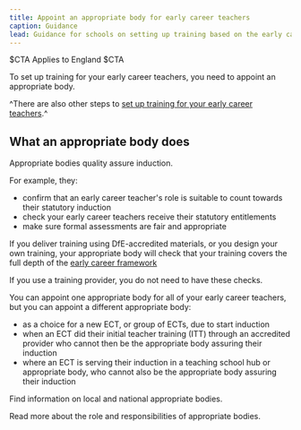 ```yaml
---
title: Appoint an appropriate body for early career teachers
caption: Guidance
lead: Guidance for schools on setting up training based on the early career framework, part of induction for early career teachers.
---
```


$CTA
Applies to England
$CTA


To set up training for your early career teachers, you need to appoint an appropriate body.

^There are also other steps to [set up training for your early career teachers](/set-up-training-for-your-early-career-teachers).^

## What an appropriate body does

Appropriate bodies quality assure induction. 

For example, they:

* confirm that an early career teacher's role is suitable to count towards their statutory induction
* check your early career teachers receive their statutory entitlements
* make sure formal assessments are fair and appropriate

If you deliver training using DfE-accredited materials, or you design your own training, your appropriate body will check that your training covers the full depth of the [early career framework](https://www.gov.uk/government/publications/early-career-framework)

If you use a training provider, you do not need to have these checks.

You can appoint one appropriate body for all of your early career teachers, but you can appoint a different appropriate body:

* as a choice for a new ECT, or group of ECTs, due to start induction
* when an ECT did their initial teacher training (ITT) through an accredited provider who cannot then be the appropriate body assuring their induction
* where an ECT is serving their induction in a teaching school hub or appropriate body, who cannot also be the appropriate body assuring their induction

Find information on local and national appropriate bodies.

Read more about the role and responsibilities of appropriate bodies.